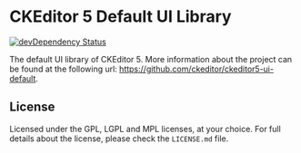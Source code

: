 CKEditor 5 Default UI Library
========================================

[![devDependency Status](https://david-dm.org/ckeditor/ckeditor5-ui-default/dev-status.svg)](https://david-dm.org/ckeditor/ckeditor5-ui-default#info=devDependencies)

The default UI library of CKEditor 5. More information about the project can be found at the following url: <https://github.com/ckeditor/ckeditor5-ui-default>.

## License

Licensed under the GPL, LGPL and MPL licenses, at your choice. For full details about the license, please check the `LICENSE.md` file.
